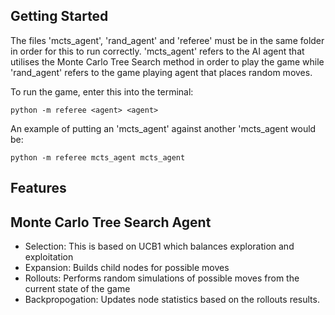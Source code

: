 ## Getting Started

The files 'mcts_agent', 'rand_agent' and 'referee' must be in the same folder in order for this to run correctly. 'mcts_agent' refers to the AI agent that utilises the Monte Carlo Tree Search method in order to play the game while 'rand_agent' refers to the game playing agent that places random moves.

To run the game, enter this into the terminal:

```
python -m referee <agent> <agent>
```

An example of putting an 'mcts_agent' against another 'mcts_agent would be:

```
python -m referee mcts_agent mcts_agent 
```

## Features

## Monte Carlo Tree Search Agent
- Selection: This is based on UCB1 which balances exploration and exploitation
- Expansion: Builds child nodes for possible moves
- Rollouts: Performs random simulations of possible moves from the current state of the game
- Backpropogation: Updates node statistics based on the rollouts results.

